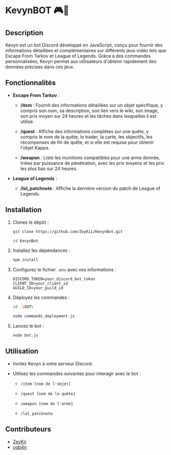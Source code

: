 # KevynBOT 🎮🤖

## Description
Kevyn est un bot Discord développé en JavaScript, conçu pour fournir des informations détaillées et complémentaires sur différents jeux vidéo tels que Escape From Tarkov et League of Legends. Grâce à des commandes personnalisées, Kevyn permet aux utilisateurs d'obtenir rapidement des données précises dans ces jeux.

## Fonctionnalités

- **Escape From Tarkov** :
  - **/item** : Fournit des informations détaillées sur un objet spécifique, y compris son nom, sa description, son lien vers le wiki, son image, son prix moyen sur 24 heures et les tâches dans lesquelles il est utilisé.

  - **/quest** : Affiche des informations complètes sur une quête, y compris le nom de la quête, le trader, la carte, les objectifs, les récompenses de fin de quête, et si elle est requise pour obtenir l'objet Kappa.

  - **/weapon** : Liste les munitions compatibles pour une arme donnée, triées par puissance de pénétration, avec les prix moyens et les prix les plus bas sur 24 heures.

- **League of Legends** :
  - **/lol_patchnote** : Affiche la dernière version du patch de League of Legends.

## Installation

1. Clonez le dépôt :
    ```bash
    git clone https://github.com/ZeyKii/KevynBot.git

    cd KevynBot
    ```

2. Installez les dépendances :
    ```bash
    npm install
    ```

3. Configurez le fichier `.env` avec vos informations :
    ```plaintext
    DISCORD_TOKEN=your_discord_bot_token
    CLIENT_ID=your_client_id
    GUILD_ID=your_guild_id
    ```

4. Déployez les commandes :
    ```bash
    cd .\BOT\
    
    node commands_deployment.js
    ```

5. Lancez le bot :
    ```bash
    node bot.js
    ```

## Utilisation

- Invitez Kevyn à votre serveur Discord.

- Utilisez les commandes suivantes pour interagir avec le bot :
  - `/item [nom de l'objet]`
  - `/quest [nom de la quête]`
  - `/weapon [nom de l'arme]`

  - `/lol_patchnote`

## Contributeurs

- [ZeyKii](https://github.com/ZeyKii/ZeyKii)
- [ogb4n](https://github.com/ogb4n/ogb4n)
